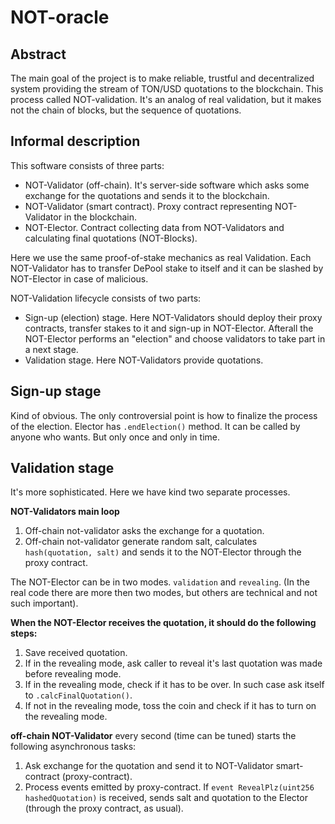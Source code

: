 # NOT-oracle
## Abstract
The main goal of the project is to make reliable, trustful and decentralized system providing the stream of TON/USD quotations to the blockchain. This process called NOT-validation. It's an analog of real validation, but it makes not the chain of blocks, but the sequence of quotations.

## Informal description
This software consists of three parts:
* NOT-Validator (off-chain). It's server-side software which asks some exchange for the quotations and sends it to the blockchain.
* NOT-Validator (smart contract). Proxy contract representing NOT-Validator in the blockchain.
* NOT-Elector. Contract collecting data from NOT-Validators and calculating final quotations (NOT-Blocks).

Here we use the same proof-of-stake mechanics as real Validation. Each NOT-Validator has to transfer DePool stake to itself and it can be slashed by NOT-Elector in case of malicious.

NOT-Validation lifecycle consists of two parts:
* Sign-up (election) stage. Here NOT-Validators should deploy their proxy contracts, transfer stakes to it and sign-up in NOT-Elector. Afterall the NOT-Elector performs an "election" and choose validators to take part in a next stage.
* Validation stage. Here NOT-Validators provide quotations.

## Sign-up stage
Kind of obvious. The only controversial point is how to finalize the process of the election. Elector has `.endElection()` method. It can be called by anyone who wants. But only once and only in time.

## Validation stage
It's more sophisticated. Here we have kind two separate processes.

**NOT-Validators main loop**

1. Off-chain not-validator asks the exchange for a quotation.
2. Off-chain not-validator generate random salt, calculates `hash(quotation, salt)` and sends it to the NOT-Elector through the proxy contract.

The NOT-Elector can be in two modes. `validation` and `revealing`. (In the real code there are more then two modes, but others are technical and not such important).

**When the NOT-Elector receives the quotation, it should do the following steps:**

1. Save received quotation.
2. If in the revealing mode, ask caller to reveal it's last quotation was made before revealing mode.
3. If in the revealing mode, check if it has to be over. In such case ask itself to `.calcFinalQuotation()`.
4. If not in the revealing mode, toss the coin and check if it has to turn on the revealing mode.

**off-chain NOT-Validator** every second (time can be tuned) starts the following asynchronous tasks:

1. Ask exchange for the quotation and send it to NOT-Validator smart-contract (proxy-contract).
2. Process events emitted by proxy-contract. If `event RevealPlz(uint256 hashedQuotation)` is received, sends salt and quotation to the Elector (through the proxy contract, as usual).
